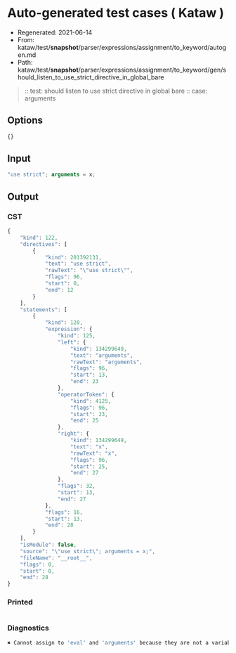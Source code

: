 # Auto-generated test cases ( Kataw )
- Regenerated: 2021-06-14
- From: kataw/test/__snapshot__/parser/expressions/assignment/to_keyword/autogen.md
- Path: kataw/test/__snapshot__/parser/expressions/assignment/to_keyword/gen/should_listen_to_use_strict_directive_in_global_bare
> :: test: should listen to use strict directive in global bare
> :: case: arguments
## Options

`````js
{}
`````
## Input

`````js
"use strict"; arguments = x;
`````
## Output

### CST

```javascript
{
    "kind": 122,
    "directives": [
        {
            "kind": 201392131,
            "text": "use strict",
            "rawText": "\"use strict\"",
            "flags": 96,
            "start": 0,
            "end": 12
        }
    ],
    "statements": [
        {
            "kind": 120,
            "expression": {
                "kind": 125,
                "left": {
                    "kind": 134299649,
                    "text": "arguments",
                    "rawText": "arguments",
                    "flags": 96,
                    "start": 13,
                    "end": 23
                },
                "operatorToken": {
                    "kind": 4125,
                    "flags": 96,
                    "start": 23,
                    "end": 25
                },
                "right": {
                    "kind": 134299649,
                    "text": "x",
                    "rawText": "x",
                    "flags": 96,
                    "start": 25,
                    "end": 27
                },
                "flags": 32,
                "start": 13,
                "end": 27
            },
            "flags": 16,
            "start": 13,
            "end": 28
        }
    ],
    "isModule": false,
    "source": "\"use strict\"; arguments = x;",
    "fileName": "__root__",
    "flags": 0,
    "start": 0,
    "end": 28
}
```

### Printed

```javascript

```

### Diagnostics

```javascript
✖ Cannot assign to 'eval' and 'arguments' because they are not a variable - start: 23, end: 25

```

